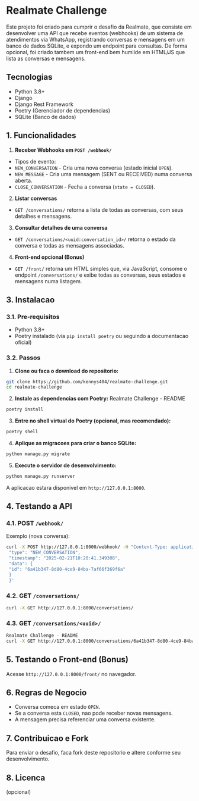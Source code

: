 
# Realmate Challenge
Este projeto foi criado para cumprir o desafio da Realmate, que consiste em desenvolver uma API que recebe eventos
(webhooks) de um sistema de atendimentos via WhatsApp, registrando conversas e mensagens em um banco de
dados SQLite, e expondo um endpoint para consultas. De forma opcional, foi criado tambem um front-end bem humilde em
HTML/JS que lista as conversas e mensagens.
## Tecnologias
- Python 3.8+
- Django
- Django Rest Framework
- Poetry (Gerenciador de dependencias)
- SQLite (Banco de dados)
## 1. Funcionalidades
1. **Receber Webhooks em `POST /webhook/`**
 - Tipos de evento:
 - `NEW_CONVERSATION` - Cria uma nova conversa (estado inicial `OPEN`).
 - `NEW_MESSAGE` - Cria uma mensagem (SENT ou RECEIVED) numa conversa aberta.
 - `CLOSE_CONVERSATION` - Fecha a conversa (`state = CLOSED`).
2. **Listar conversas**
 - `GET /conversations/` retorna a lista de todas as conversas, com seus detalhes e mensagens.
3. **Consultar detalhes de uma conversa**
 - `GET /conversations/<uuid:conversation_id>/` retorna o estado da conversa e todas as mensagens associadas.
4. **Front-end opcional (Bonus)**
 - `GET /front/` retorna um HTML simples que, via JavaScript, consome o endpoint `/conversations/` e exibe todas as
conversas, seus estados e mensagens numa listagem.
## 3. Instalacao
### 3.1. Pre-requisitos
- Python 3.8+
- Poetry instalado (via `pip install poetry` ou seguindo a documentacao oficial)
### 3.2. Passos
1. **Clone ou faca o download do repositorio:**
 ```bash
 git clone https://github.com/kennys404/realmate-challenge.git
 cd realmate-challenge
 ```
2. **Instale as dependencias com Poetry:**
Realmate Challenge - README
 ```bash
 poetry install
 ```
3. **Entre no shell virtual do Poetry (opcional, mas recomendado):**
 ```bash
 poetry shell
 ```
4. **Aplique as migracoes para criar o banco SQLite:**
 ```bash
 python manage.py migrate
 ```
5. **Execute o servidor de desenvolvimento:**
 ```bash
 python manage.py runserver
 ```
 A aplicacao estara disponivel em `http://127.0.0.1:8000`.
## 4. Testando a API
### 4.1. POST `/webhook/`
Exemplo (nova conversa):
```bash
curl -X POST http://127.0.0.1:8000/webhook/ -H "Content-Type: application/json" -d '{
 "type": "NEW_CONVERSATION",
 "timestamp": "2025-02-21T10:20:41.349308",
 "data": {
 "id": "6a41b347-8d80-4ce9-84ba-7af66f369f6a"
 }
 }'
```
### 4.2. GET `/conversations/`
```bash
curl -X GET http://127.0.0.1:8000/conversations/
```
### 4.3. GET `/conversations/<uuid>/`
```bash
Realmate Challenge - README
curl -X GET http://127.0.0.1:8000/conversations/6a41b347-8d80-4ce9-84ba-7af66f369f6a/
```
## 5. Testando o Front-end (Bonus)
Acesse `http://127.0.0.1:8000/front/` no navegador.
## 6. Regras de Negocio
- Conversa comeca em estado `OPEN`.
- Se a conversa esta `CLOSED`, nao pode receber novas mensagens.
- A mensagem precisa referenciar uma conversa existente.
## 7. Contribuicao e Fork
Para enviar o desafio, faca fork deste repositorio e altere conforme seu desenvolvimento.
## 8. Licenca
(opcional)

